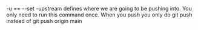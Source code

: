 -u == --set -upstream defines where we are going to be pushing into. You only need to run this command once. When you push you only do git push instead of git push origin main
